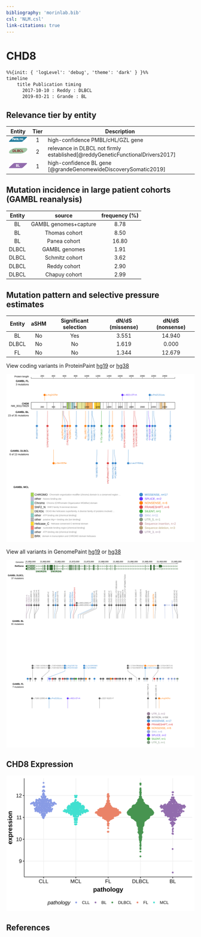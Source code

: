 ```yaml
---
bibliography: 'morinlab.bib'
csl: 'NLM.csl'
link-citations: true
---
```

# CHD8

```mermaid
%%{init: { 'logLevel': 'debug', 'theme': 'dark' } }%%
timeline
    title Publication timing
      2017-10-10 : Reddy : DLBCL
      2019-03-21 : Grande : BL
```

## Relevance tier by entity

|Entity|Tier|Description                              |
|:------:|:----:|-----------------------------------------|
|![PMBL](images/icons/PMBL_tier1.png)|1|high-confidence PMBL/cHL/GZL gene|
|![DLBCL](images/icons/DLBCL_tier2.png) |2   |relevance in DLBCL not firmly established[@reddyGeneticFunctionalDrivers2017]|
|![BL](images/icons/BL_tier1.png)    |1   |high-confidence BL gene                  [@grandeGenomewideDiscoverySomatic2019]|

## Mutation incidence in large patient cohorts (GAMBL reanalysis)

|Entity|source               |frequency (%)|
|:------:|:---------------------:|:-------------:|
|BL    |GAMBL genomes+capture| 8.78        |
|BL    |Thomas cohort        | 8.50        |
|BL    |Panea cohort         |16.80        |
|DLBCL |GAMBL genomes        | 1.91        |
|DLBCL |Schmitz cohort       | 3.62        |
|DLBCL |Reddy cohort         | 2.90        |
|DLBCL |Chapuy cohort        | 2.99        |

## Mutation pattern and selective pressure estimates

|Entity|aSHM|Significant selection|dN/dS (missense)|dN/dS (nonsense)|
|:------:|:----:|:---------------------:|:----------------:|:----------------:|
|BL    |No  |Yes                  |3.551           |14.940          |
|DLBCL |No  |No                   |1.619           | 0.000          |
|FL    |No  |No                   |1.344           |12.679          |


View coding variants in ProteinPaint [hg19](https://morinlab.github.io/LLMPP/GAMBL/CHD8_protein.html)  or [hg38](https://morinlab.github.io/LLMPP/GAMBL/CHD8_protein_hg38.html)

![](images/proteinpaint/CHD8_NM_001170629.svg)

View all variants in GenomePaint [hg19](https://morinlab.github.io/LLMPP/GAMBL/CHD8.html)  or [hg38](https://morinlab.github.io/LLMPP/GAMBL/CHD8_hg38.html)

![](images/proteinpaint/CHD8.svg)

## CHD8 Expression
![](images/gene_expression/CHD8_by_pathology.svg)

## References


<!-- ORIGIN: reddyGeneticFunctionalDrivers2017 -->
<!-- BL: grandeGenomewideDiscoverySomatic2019 -->
<!-- DLBCL: reddyGeneticFunctionalDrivers2017 -->
